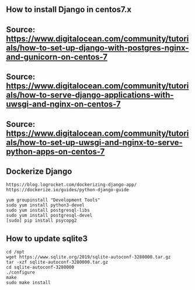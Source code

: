 ## How to install Django in centos7.x
## Source: https://www.digitalocean.com/community/tutorials/how-to-set-up-django-with-postgres-nginx-and-gunicorn-on-centos-7
## Source: https://www.digitalocean.com/community/tutorials/how-to-serve-django-applications-with-uwsgi-and-nginx-on-centos-7
## Source: https://www.digitalocean.com/community/tutorials/how-to-set-up-uwsgi-and-nginx-to-serve-python-apps-on-centos-7


## Dockerize Django
```
https://blog.logrocket.com/dockerizing-django-app/
https://dockerize.io/guides/python-django-guide
```
```
yum groupinstall "Development Tools"
sudo yum install python3-devel
sudo yum install postgresql-libs
sudo yum install postgresql-devel
[sudo] pip install psycopg2
```
## How to update sqlite3
```
cd /opt
wget https://www.sqlite.org/2019/sqlite-autoconf-3280000.tar.gz
tar -xzf sqlite-autoconf-3280000.tar.gz
cd sqlite-autoconf-3280000
./configure
make
sudo make install
```
